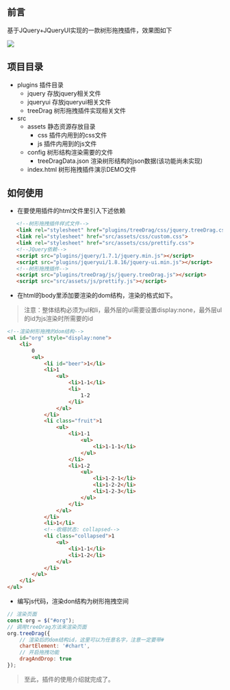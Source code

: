 ## 前言
基于JQuery+JQueryUI实现的一款树形拖拽插件，效果图如下

![](https://user-gold-cdn.xitu.io/2020/5/8/171f4b58065134b2?w=1782&h=739&f=gif&s=2214918)

## 项目目录
* plugins 插件目录
    * jquery 存放jquery相关文件
    * jqueryui 存放jqueryui相关文件
    * treeDrag 树形拖拽插件实现相关文件
* src
    * assets 静态资源存放目录
        * css 插件内用到的css文件
        * js 插件内用到的js文件
    * config 树形结构渲染需要的文件
        * treeDragData.json 渲染树形结构的json数据(该功能尚未实现)
    * index.html 树形拖拽插件演示DEMO文件
    
 ## 如何使用
 
 * 在要使用插件的html文件里引入下述依赖
 ```html
    <!--树形拖拽插件样式文件-->
    <link rel="stylesheet" href="plugins/treeDrag/css/jquery.treeDrag.css">
    <link rel="stylesheet" href="src/assets/css/custom.css">
    <link rel="stylesheet" href="src/assets/css/prettify.css">
    <!--JQuery依赖-->
    <script src="plugins/jquery/1.7.1/jquery.min.js"></script>
    <script src="plugins/jqueryui/1.8.16/jquery-ui.min.js"></script>
    <!--树形拖拽插件-->
    <script src="plugins/treeDrag/js/jquery.treeDrag.js"></script>
    <script src="src/assets/js/prettify.js"></script>
```
* 在html的body里添加要渲染的dom结构，渲染的格式如下。
> 注意：整体结构必须为ul和li，最外层的ul需要设置display:none，最外层ul的id为js渲染时所需要的id

```html
<!--渲染树形拖拽的dom结构-->
<ul id="org" style="display:none">
    <li>
        0
        <ul>
            <li id="beer">1</li>
            <li>1
                <ul>
                    <li>1-1</li>
                    <li>
                        1-2
                    </li>
                </ul>
            </li>
            <li class="fruit">1
                <ul>
                    <li>1-1
                        <ul>
                            <li>1-1-1</li>
                        </ul>
                    </li>
                    <li>1-2
                        <ul>
                            <li>1-2-1</li>
                            <li>1-2-2</li>
                            <li>1-2-3</li>
                        </ul>
                    </li>
                </ul>
            </li>
            <li>1</li>
            <!--收缩状态: collapsed-->
            <li class="collapsed">1
                <ul>
                    <li>1-1</li>
                    <li>1-2</li>
                </ul>
            </li>
        </ul>
    </li>
</ul>
```
* 编写js代码，渲染don结构为树形拖拽空间
```javascript
// 渲染页面
const org = $("#org");
// 调用treeDrag方法来渲染页面
org.treeDrag({
    // 渲染后的dom结构id，这里可以为任意名字，注意一定要带#
    chartElement: '#chart',
    // 开启拖拽功能
    dragAndDrop: true
});
```

> 至此，插件的使用介绍就完成了。
